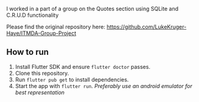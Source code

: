 I worked in a part of a group on the Quotes section using SQLite and C.R.U.D functionality

Please find the original repository here:
https://github.com/LukeKruger-Haye/ITMDA-Group-Project

## How to run
1. Install Flutter SDK and ensure `flutter doctor` passes.
2. Clone this repository.
3. Run `flutter pub get` to install dependencies.
4. Start the app with `flutter run`.
_Preferably use an android emulator for best representation_

